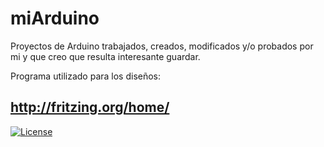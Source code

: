 
# miArduino

Proyectos de Arduino trabajados, creados, modificados y/o probados por mi y que creo que resulta interesante guardar.

Programa utilizado para los diseños:

http://fritzing.org/home/
---

[![License](https://www.arduino.cc/en/pub/arduinoWide/img/GenuinoTile-01.svg)](https://www.arduino.cc/)
